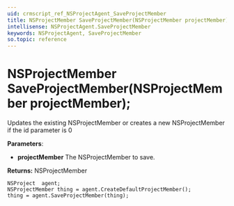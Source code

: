 ```yaml
---
uid: crmscript_ref_NSProjectAgent_SaveProjectMember
title: NSProjectMember SaveProjectMember(NSProjectMember projectMember);
intellisense: NSProjectAgent.SaveProjectMember
keywords: NSProjectAgent, SaveProjectMember
so.topic: reference
---
```


# NSProjectMember SaveProjectMember(NSProjectMember projectMember);

Updates the existing NSProjectMember or creates a new NSProjectMember if the id parameter is 0

**Parameters**:
* **projectMember** The NSProjectMember to save.

**Returns:** NSProjectMember

```crmscript
NSProject  agent;
NSProjectMember thing = agent.CreateDefaultProjectMember();
thing = agent.SaveProjectMember(thing);
```

